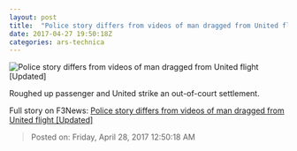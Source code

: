 ```yaml
---
layout: post
title:  "Police story differs from videos of man dragged from United flight [Updated]"
date: 2017-04-27 19:50:18Z
categories: ars-technica
---
```


![Police story differs from videos of man dragged from United flight [Updated]](https://cdn.arstechnica.net/wp-content/uploads/2017/04/daopic-718x380.jpg)

Roughed up passenger and United strike an out-of-court settlement.


Full story on F3News: [Police story differs from videos of man dragged from United flight [Updated]](http://www.f3nws.com/n/jCTec)

> Posted on: Friday, April 28, 2017 12:50:18 AM
